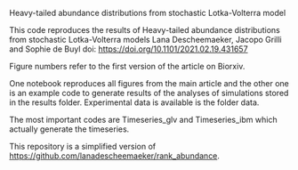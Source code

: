 
Heavy-tailed abundance distributions from stochastic Lotka-Volterra model

This code reproduces the results of Heavy-tailed abundance distributions from stochastic Lotka-Volterra models Lana Descheemaeker, Jacopo Grilli and Sophie de Buyl doi: https://doi.org/10.1101/2021.02.19.431657

Figure numbers refer to the first version of the article on Biorxiv.


One notebook reproduces all figures from the main article and the other one is an example code to generate results of the analyses of simulations stored in the results folder. Experimental data is available is the folder data. 

The most important codes are Timeseries_glv and Timeseries_ibm which actually generate the timeseries. 

This repository is a simplified version of https://github.com/lanadescheemaeker/rank_abundance. 

